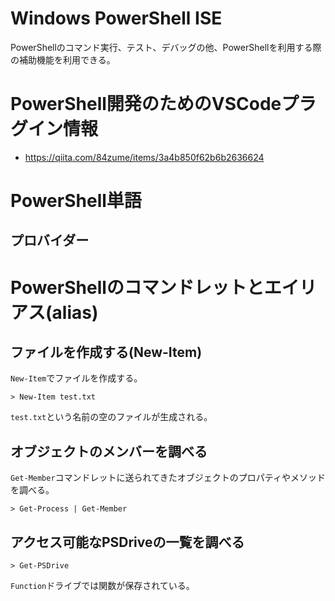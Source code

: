 # Windows PowerShell ISE
PowerShellのコマンド実行、テスト、デバッグの他、PowerShellを利用する際の補助機能を利用できる。

# PowerShell開発のためのVSCodeプラグイン情報
- https://qiita.com/84zume/items/3a4b850f62b6b2636624

# PowerShell単語
## プロバイダー

# PowerShellのコマンドレットとエイリアス(alias)
## ファイルを作成する(New-Item)
`New-Item`でファイルを作成する。
```
> New-Item test.txt
```

`test.txt`という名前の空のファイルが生成される。

## オブジェクトのメンバーを調べる
`Get-Member`コマンドレットに送られてきたオブジェクトのプロパティやメソッドを調べる。
```
> Get-Process | Get-Member
```

## アクセス可能なPSDriveの一覧を調べる
```
> Get-PSDrive
```

`Function`ドライブでは関数が保存されている。
